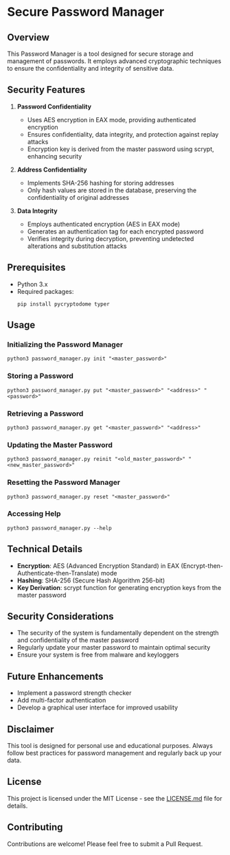 # Secure Password Manager

## Overview

This Password Manager is a tool designed for secure storage and management of passwords. It employs advanced cryptographic techniques to ensure the confidentiality and integrity of sensitive data.

## Security Features

1. **Password Confidentiality**
   - Uses AES encryption in EAX mode, providing authenticated encryption
   - Ensures confidentiality, data integrity, and protection against replay attacks
   - Encryption key is derived from the master password using scrypt, enhancing security

2. **Address Confidentiality**
   - Implements SHA-256 hashing for storing addresses
   - Only hash values are stored in the database, preserving the confidentiality of original addresses

3. **Data Integrity**
   - Employs authenticated encryption (AES in EAX mode)
   - Generates an authentication tag for each encrypted password
   - Verifies integrity during decryption, preventing undetected alterations and substitution attacks

## Prerequisites

- Python 3.x
- Required packages:
  ```
  pip install pycryptodome typer
  ```

## Usage

### Initializing the Password Manager
```
python3 password_manager.py init "<master_password>"
```

### Storing a Password
```
python3 password_manager.py put "<master_password>" "<address>" "<password>"
```

### Retrieving a Password
```
python3 password_manager.py get "<master_password>" "<address>"
```

### Updating the Master Password
```
python3 password_manager.py reinit "<old_master_password>" "<new_master_password>"
```

### Resetting the Password Manager
```
python3 password_manager.py reset "<master_password>"
```

### Accessing Help
```
python3 password_manager.py --help
```

## Technical Details

- **Encryption**: AES (Advanced Encryption Standard) in EAX (Encrypt-then-Authenticate-then-Translate) mode
- **Hashing**: SHA-256 (Secure Hash Algorithm 256-bit)
- **Key Derivation**: scrypt function for generating encryption keys from the master password

## Security Considerations

- The security of the system is fundamentally dependent on the strength and confidentiality of the master password
- Regularly update your master password to maintain optimal security
- Ensure your system is free from malware and keyloggers

## Future Enhancements

- Implement a password strength checker
- Add multi-factor authentication
- Develop a graphical user interface for improved usability

## Disclaimer

This tool is designed for personal use and educational purposes. Always follow best practices for password management and regularly back up your data.

## License

This project is licensed under the MIT License - see the [LICENSE.md](LICENSE.md) file for details.

## Contributing

Contributions are welcome! Please feel free to submit a Pull Request.
